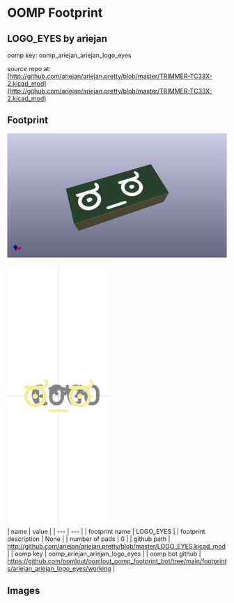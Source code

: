 # OOMP Footprint  
## LOGO_EYES  by ariejan  
  
oomp key: oomp_ariejan_ariejan_logo_eyes  
  
source repo at: [http://github.com/ariejan/ariejan.pretty/blob/master/TRIMMER-TC33X-2.kicad_mod](http://github.com/ariejan/ariejan.pretty/blob/master/TRIMMER-TC33X-2.kicad_mod)  
## Footprint  
  
[![working_kicad_pcb_3d.png](working_kicad_pcb_3d_600.png)](working_kicad_pcb_3d.png)  
  
[![working.png](working_600.png)](working.png)  
| name | value | 
| --- | --- | 
| footprint name | LOGO_EYES | 
| footprint description | None | 
| number of pads | 0 | 
| github path | http://github.com/ariejan/ariejan.pretty/blob/master/LOGO_EYES.kicad_mod | 
| oomp key | oomp_ariejan_ariejan_logo_eyes | 
| oomp bot github | https://github.com/oomlout/oomlout_oomp_footprint_bot/tree/main/footprints/ariejan_ariejan_logo_eyes/working | 
## Images  
